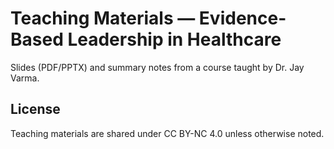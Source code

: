 # Teaching Materials — Evidence-Based Leadership in Healthcare
Slides (PDF/PPTX) and summary notes from a course taught by Dr. Jay Varma.
## License
Teaching materials are shared under CC BY-NC 4.0 unless otherwise noted.
